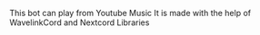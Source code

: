 This bot can play from Youtube Music
It is made with the help of WavelinkCord and Nextcord Libraries
